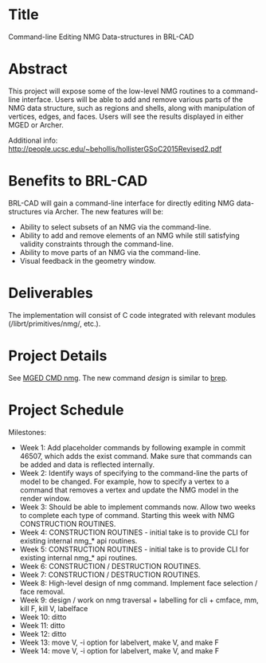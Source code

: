 # Title

Command-line Editing NMG Data-structures in BRL-CAD

# Abstract

This project will expose some of the low-level NMG routines to a
command-line interface. Users will be able to add and remove various
parts of the NMG data structure, such as regions and shells, along with
manipulation of vertices, edges, and faces. Users will see the results
displayed in either MGED or Archer.

Additional info:
<http://people.ucsc.edu/~behollis/hollisterGSoC2015Revised2.pdf>

# Benefits to BRL-CAD

BRL-CAD will gain a command-line interface for directly editing NMG
data- structures via Archer. The new features will be:

-   Ability to select subsets of an NMG via the command-line.
-   Ability to add and remove elements of an NMG while still satisfying
    validity constraints through the command-line.
-   Ability to move parts of an NMG via the command-line.
-   Visual feedback in the geometry window.

# Deliverables

The implementation will consist of C code integrated with relevant
modules (/librt/primitives/nmg/, etc.).

# Project Details

See [MGED CMD nmg](/wiki/MGED_CMD_nmg). The new command
*design* is similar to [brep](/wiki/MGED_CMD_brep).

# Project Schedule

Milestones:

-   Week 1: Add placeholder commands by following example in commit
    46507, which adds the exist command. Make sure that commands can be
    added and data is reflected internally.
-   Week 2: Identify ways of specifying to the command-line the parts of
    model to be changed. For example, how to specify a vertex to a
    command that removes a vertex and update the NMG model in the render
    window.
-   Week 3: Should be able to implement commands now. Allow two weeks to
    complete each type of command. Starting this week with NMG
    CONSTRUCTION ROUTINES.
-   Week 4: CONSTRUCTION ROUTINES - initial take is to provide CLI for
    existing internal nmg_\* api routines.
-   Week 5: CONSTRUCTION ROUTINES - initial take is to provide CLI for
    existing internal nmg_\* api routines.
-   Week 6: CONSTRUCTION / DESTRUCTION ROUTINES.
-   Week 7: CONSTRUCTION / DESTRUCTION ROUTINES.
-   Week 8: High-level design of nmg command. Implement face selection /
    face removal.
-   Week 9: design / work on nmg traversal + labelling for cli + cmface,
    mm, kill F, kill V, labelface
-   Week 10: ditto
-   Week 11: ditto
-   Week 12: ditto
-   Week 13: move V, -i option for labelvert, make V, and make F
-   Week 14: move V, -i option for labelvert, make V, and make F
